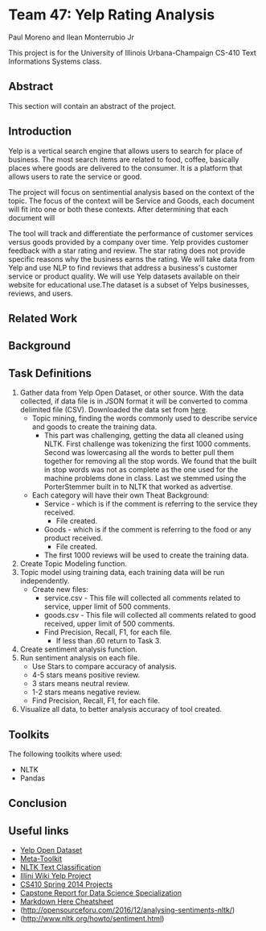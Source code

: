 # Team 47: Yelp Rating Analysis
Paul Moreno and Ilean Monterrubio Jr

This project is for the University of Illinois Urbana-Champaign CS-410 Text Informations Systems class.

## Abstract
This section will contain an abstract of the project.

## Introduction
Yelp is a vertical search engine that allows users to search for place of business. The most search items are related to food, coffee, basically places where goods are delivered to the consumer. It is a platform that allows users to rate the service or good.

The project will focus on sentimential analysis based on the context of the topic. The focus of the context will be Service and Goods, each document will fit into one or both these contexts. After determining that each document will

The tool will track and differentiate the performance of customer services versus goods provided by a company over time. Yelp provides customer feedback with a star rating and review. The star rating does not provide specific reasons why the business earns the rating. We will take data from Yelp and use NLP to find reviews that address a business's customer service or product quality.  We will use Yelp datasets available on their website for educational use.The dataset is a subset of Yelps businesses, reviews, and users.

## Related Work

## Background

## Task Definitions
1. Gather data from Yelp Open Dataset, or other source. With the data collected, if data file is in JSON format it will be converted to comma delimited file (CSV). Downloaded the data set from [here](https://www.dropbox.com/s/wc6rzl1a2os721d/yelp.csv?dl=0).
   * Topic mining, finding the words commonly used to describe service and goods to create the training data.
     * This part was challenging, getting the data all cleaned using NLTK. First challenge was tokenizing the first 1000 comments. Second was lowercasing all the words to better pull them together for removing all the stop words. We found that the built in stop words was not as complete as the one used for the machine problems done in class. Last we stemmed using the PorterStemmer built in to NLTK that worked as advertise.
   * Each category will have their own Theat Background:
     * Service - which is if the comment is referring to the service they received.
       * File created.
     * Goods - which is if the comment is referring to the food or any product received.
       * File created.
     * The first 1000 reviews will be used to create the training data.
2. Create Topic Modeling function.
3. Topic model using training data, each training data will be run independently.
   * Create new files:
     * service.csv - This file will collected all comments related to service, upper limit of 500 comments.
     * goods.csv - This file will collected all comments related to good received, upper limit of 500 comments.
     * Find Precision, Recall, F1, for each file.
       * If less than .60 return to Task 3.
4. Create sentiment analysis function.
5. Run sentiment analysis on each file.
   * Use Stars to compare accuracy of analysis.
    * 4-5 stars means positive review.
    * 3 stars means neutral review.
    * 1-2 stars means negative review.
   * Find Precision, Recall, F1, for each file.
6. Visualize all data, to better analysis accuracy of tool created.

## Toolkits
The following toolkits where used:
* NLTK
* Pandas

## Conclusion

## Useful links
* [Yelp Open Dataset](https://www.yelp.com/dataset)
* [Meta-Toolkit](https://meta-toolkit.org/)
* [NLTK Text Classification](http://text-processing.com/demo/sentiment/)
* [Illini Wiki Yelp Project](https://wiki.illinois.edu/wiki/pages/viewpage.action?spaceKey=timanpub&title=Capstone+design)
* [CS410 Spring 2014 Projects](http://web.engr.illinois.edu/~massung1/su14-cs410/past-projects.html)
* [Capstone Report for Data Science Specialization](https://statsbyslough.files.wordpress.com/2015/11/projectreport2.pdf)
* [Markdown Here Cheatsheet](https://github.com/adam-p/markdown-here/wiki/Markdown-Here-Cheatsheet#links)
* (http://opensourceforu.com/2016/12/analysing-sentiments-nltk/)
* (http://www.nltk.org/howto/sentiment.html)
